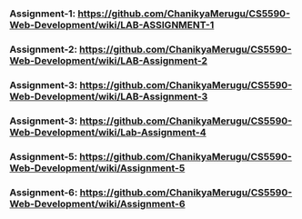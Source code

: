 ### Assignment-1: https://github.com/ChanikyaMerugu/CS5590-Web-Development/wiki/LAB-ASSIGNMENT-1
### Assignment-2: https://github.com/ChanikyaMerugu/CS5590-Web-Development/wiki/LAB-Assignment-2
### Assignment-3: https://github.com/ChanikyaMerugu/CS5590-Web-Development/wiki/LAB-Assignment-3
### Assignment-3: https://github.com/ChanikyaMerugu/CS5590-Web-Development/wiki/Lab-Assignment-4
### Assignment-5: https://github.com/ChanikyaMerugu/CS5590-Web-Development/wiki/Assignment-5
### Assignment-6: https://github.com/ChanikyaMerugu/CS5590-Web-Development/wiki/Assignment-6
